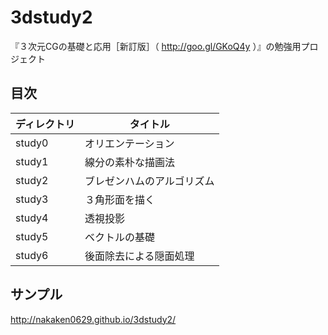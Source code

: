 # 3dstudy2

『３次元CGの基礎と応用［新訂版］（ http://goo.gl/GKoQ4y ）』の勉強用プロジェクト

## 目次

|ディレクトリ|タイトル                  |
|------------|--------------------------|
|study0      |オリエンテーション        |
|study1      |線分の素朴な描画法        |
|study2      |ブレゼンハムのアルゴリズム|
|study3      |３角形面を描く            |
|study4      |透視投影                  |
|study5      |ベクトルの基礎            |
|study6      |後面除去による隠面処理    |

## サンプル

http://nakaken0629.github.io/3dstudy2/
